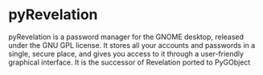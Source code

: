 # pyRevelation
pyRevelation is a password manager for the GNOME desktop, released under the GNU GPL license. It stores all your accounts and passwords in a single, secure place, and gives you access to it through a user-friendly graphical interface. It is the successor of Revelation ported to PyGObject
